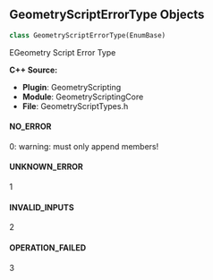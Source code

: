## GeometryScriptErrorType Objects

```python
class GeometryScriptErrorType(EnumBase)
```

EGeometry Script Error Type

**C++ Source:**

- **Plugin**: GeometryScripting
- **Module**: GeometryScriptingCore
- **File**: GeometryScriptTypes.h

<a id="unreal.GeometryScriptErrorType.NO_ERROR"></a>

#### NO_ERROR

0: warning: must only append members!

<a id="unreal.GeometryScriptErrorType.UNKNOWN_ERROR"></a>

#### UNKNOWN_ERROR

1

<a id="unreal.GeometryScriptErrorType.INVALID_INPUTS"></a>

#### INVALID_INPUTS

2

<a id="unreal.GeometryScriptErrorType.OPERATION_FAILED"></a>

#### OPERATION_FAILED

3

<a id="unreal.GeometryScriptCollisionGenerationMethod"></a>